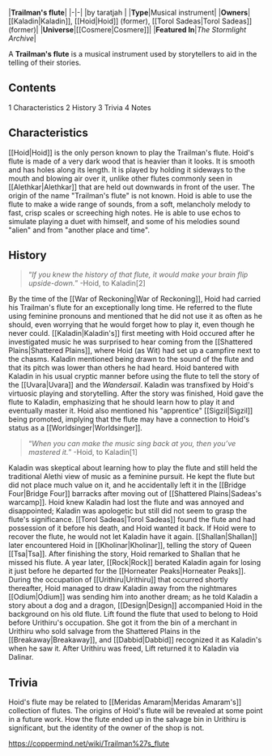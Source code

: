 |**Trailman's flute**|
|-|-|
|by  taratjah |
|**Type**|Musical instrument|
|**Owners**|[[Kaladin\|Kaladin]], [[Hoid\|Hoid]] (former), [[Torol Sadeas\|Torol Sadeas]] (former)|
|**Universe**|[[Cosmere\|Cosmere]]|
|**Featured In**|*The Stormlight Archive*|

A **Trailman's flute** is a musical instrument used by storytellers to aid in the telling of their stories.

## Contents

1 Characteristics
2 History
3 Trivia
4 Notes


## Characteristics
[[Hoid\|Hoid]] is the only person known to play the Trailman's flute. Hoid's flute is made of a very dark wood that is heavier than it looks. It is smooth and has holes along its length. It is played by holding it sideways to the mouth and blowing air over it, unlike other flutes commonly seen in [[Alethkar\|Alethkar]] that are held out downwards in front of the user. The origin of the name "Trailman's flute" is not known.
Hoid is able to use the flute to make a wide range of sounds, from a soft, melancholy melody to fast, crisp scales or screeching high notes. He is able to use echos to simulate playing a duet with himself, and some of his melodies sound "alien" and from "another place and time".

## History
>“*If you knew the history of that flute, it would make your brain flip upside-down.*”
\-Hoid, to Kaladin[2]


By the time of the [[War of Reckoning\|War of Reckoning]], Hoid had carried his Trailman's flute for an exceptionally long time. He referred to the flute using feminine pronouns and mentioned that he did not use it as often as he should, even worrying that he would forget how to play it, even though he never could.
[[Kaladin\|Kaladin's]] first meeting with Hoid occured after he investigated music he was surprised to hear coming from the [[Shattered Plains\|Shattered Plains]], where Hoid (as Wit) had set up a campfire next to the chasms. Kaladin mentioned being drawn to the sound of the flute and that its pitch was lower than others he had heard. Hoid bantered with Kaladin in his usual cryptic manner before using the flute to tell the story of the [[Uvara\|Uvara]] and the *Wandersail*. Kaladin was transfixed by Hoid's virtuosic playing and storytelling. After the story was finished, Hoid gave the flute to Kaladin, emphasizing that he should learn how to play it and eventually master it. Hoid also mentioned his "apprentice" [[Sigzil\|Sigzil]] being promoted, implying that the flute may have a connection to Hoid's status as a [[Worldsinger\|Worldsinger]].

>“*When you can make the music sing back at you, then you’ve mastered it.*”
\-Hoid, to Kaladin[1]

Kaladin was skeptical about learning how to play the flute and still held the traditional Alethi view of music as a feminine pursuit. He kept the flute but did not place much value on it, and he accidentally left it in the [[Bridge Four\|Bridge Four]] barracks after moving out of [[Shattered Plains\|Sadeas's warcamp]]. Hoid knew Kaladin had lost the flute and was annoyed and disappointed; Kaladin was apologetic but still did not seem to grasp the flute's significance. [[Torol Sadeas\|Torol Sadeas]] found the flute and had possession of it before his death, and Hoid wanted it back. If Hoid were to recover the flute, he would not let Kaladin have it again.
[[Shallan\|Shallan]] later encountered Hoid in [[Kholinar\|Kholinar]], telling the story of Queen [[Tsa\|Tsa]]. After finishing the story, Hoid remarked to Shallan that he missed his flute. A year later, [[Rock\|Rock]] berated Kaladin again for losing it just before he departed for the [[Horneater Peaks\|Horneater Peaks]]. During the occupation of [[Urithiru\|Urithiru]] that occurred shortly thereafter, Hoid managed to draw Kaladin away from the nightmares [[Odium\|Odium]] was sending him into another dream; as he told Kaladin a story about a dog and a dragon, [[Design\|Design]] accompanied Hoid in the background on his old flute.
Lift found the flute that used to belong to Hoid before Urithiru's occupation. She got it from the bin of a merchant in Urithiru who sold salvage from the Shattered Plains in the [[Breakaway\|Breakaway]], and [[Dabbid\|Dabbid]] recognized it as Kaladin's when he saw it. After Urithiru was freed, Lift returned it to Kaladin via Dalinar.

## Trivia
Hoid's flute may be related to [[Meridas Amaram\|Meridas Amaram's]] collection of flutes.
The origins of Hoid's flute will be revealed at some point in a future work.
How the flute ended up in the salvage bin in Urithiru is significant, but the identity of the owner of the shop is not.


https://coppermind.net/wiki/Trailman%27s_flute